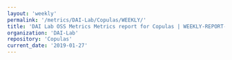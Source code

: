 ```yaml
---
layout: 'weekly'
permalink: '/metrics/DAI-Lab/Copulas/WEEKLY/'
title: 'DAI Lab OSS Metrics Metrics report for Copulas | WEEKLY-REPORT-2019-01-27'
organization: 'DAI-Lab'
repository: 'Copulas'
current_date: '2019-01-27'
---
```

